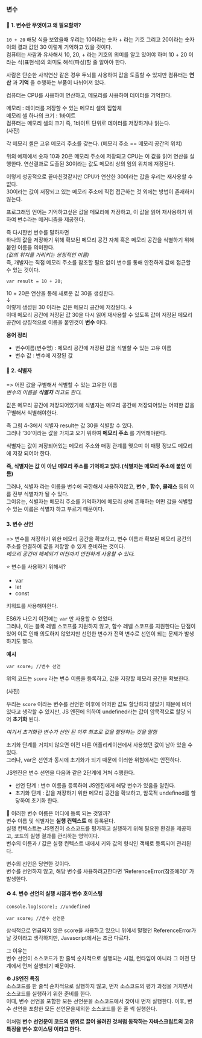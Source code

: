 ### 변수 
#### 🤨 1. 변수란 무엇이고 왜 필요할까?
`10 + 20` 해당 식을 보았을때 우리는 10이라는 숫자 + 라는 기호 그리고 20이라는 숫자 이의 결과 값인 30 이렇게 기억하고 있을 것이다. <br> 
컴퓨터는 사람과 유사해서 10, 20, + 라는 기호의 의미를 알고 있어야 하며 10 + 20 이라는 식(표현식)의 의미도 해석(파싱)할 줄 알아야 한다.

사람은 단순한 사칙연산 같은 경우 두뇌를 사용하여 값을 도출할 수 있지만 컴퓨터는 __연산__ 과 __기억__ 을 수행하는 부품이 나뉘어져 있다.

컴퓨터는 CPU를 사용하여 연산하고, 메모리를 사용하여 데이터를 기억한다.

메모리 : 데이터를 저장할 수 있는 메모리 셀의 집합체 <br>
메모리 셀 하나의 크기 : 1바이트 <br>
컴퓨터는 메모리 셀의 크기 즉, 1바이트 단위로 데이터를 저장하거나 읽는다.
<br>
(사진)

각 메모리 셀은 고유 메모리 주소를 갖는다. (메모리 주소 == 메모리 공간의 위치) <br>

위의 예제에서 숫자 10과 20은 메모리 주소에 저장되고 CPU는 이 값을 읽어 연산을 실행한다. 연산결과로 도출된 30이라는 값도 메모리 상의 임의 위치에 저장된다.

이렇게 성공적으로 끝마친것같지만 CPU가 연산한 30이라는 값을 우리는 재사용할 수 없다. <br>
30이라는 값이 저장되고 있는 메모리 주소에 직접 접근하는 것 외에는 방법이 존재하지 않는다. <br>

프로그래밍 언어는 기억하고싶은 값을 메모리에 저장하고, 이 값을 읽어 재사용하기 위하여 변수라는 메커니즘을 제공한다.

즉 다시한번 변수를 말하자면<br>
하나의 값을 저장하기 위해 확보된 메모리 공간 자체 혹은 메모리 공간을 식별하기 위해 붙인 이름을 의미한다. <br>
_(값의 위치를 가리키는 상징적인 이름)_<br>
즉, 개발자는 직접 메모리 주소를 참조할 필요 없이 변수를 통해 안전하게 값에 접근할 수 있는 것이다. 

```
var result = 10 + 20;
```

10 + 20은 연산을 통해 새로운 값 30을 생성한다.<br>
↓<br>
이렇게 생성된 30 이라는 값은 메모리 공간에 저장된다.
↓<br>
이때 메모리 공간에 저장된 값 30을 다시 읽어 재사용할 수 있도록 값이 저장된 메모리 공간에 상징적으로 이름을 붙인것이 __변수__ 이다.


__용어 정리__
- 변수이름(변수명) : 메모리 공간에 저장된 값을 식별할 수 있는 고유 이름
- 변수 값 : 변수에 저장된 값


#### 🧮 2. 식별자
=> 어떤 값을 구별해서 식별할 수 있는 고유한 이름 <br>
_변수의 이름을 __식별자__ 라고도 한다._ <br>

값은 메모리 공간에 저장되어있기에 식별자는 메모리 공간에 저장되어있는 어떠한 값을 구별해서 식별해야한다.

즉 그림 4-3에서 식별자 result는 값 30을 식별할 수 있다. <br>
그러나 '30'이라는 값을 가지고 오기 위하여 __메모리 주소__ 를 기억해야한다. <br>

식별자는 값이 저장되어있는 메모리 주소와 매핑 관계를 맺으며 이 매핑 정보도 메모리에 저장 되어야 한다.

__즉, 식별자는 값 이 아닌 메모리 주소를 기억하고 있다.(식별자는 메모리 주소에 붙인 이름)__
<br>

그러나, 식별자 라는 이름을 변수에 국한해서 사용하지않고, __변수 , 함수, 클래스__ 등의 이름 전부 식별자가 될 수 있다. <br>
그이유는, 식별자는 메모리 주소를 기억하기에 메모리 상에 존재하는 어떤 값을 식별할 수 있는 이름은 식별자 하고 부르기 때문이다.<br>

#### 3. 변수 선언
=> 변수를 저장하기 위한 메모리 공간을 확보하고, 변수 이름과 확보된 메모리 공간의 주소를 연결하여 값을 저장할 수 있게 준비하는 것이다.
<br>
_메모리 공간이 해제되기 이전까지 안전하게 사용할 수 있다._

⭐️ 변수를 사용하기 위해서? <br>
- var
- let 
- const <br>

키워드를 사용해야한다.

ES6가 나오기 이전에는 `var` 만 사용할 수 있었다.<br>
그러나, 이는 블록 레벨 스코프를 지원하지 않고, 함수 레벨 스코프를 지원한다는 단점이 있어 이로 인해 의도하지 않았지만 선언한 변수가 전역 변수로 선언이 되는 문제가 발생하기도 했다.

__예시__

```
var score; //변수 선언
```
위의 코드는 `score` 라는 변수 이름을 등록하고, 값을 저장할 메모리 공간을 확보한다. 

(사진)

우리는 `score` 이라는 변수를 선언한 이후에 어떠한 값도 할당하지 않았기 때문에 비어있다고 생각할 수 있지만, JS 엔진에 의하여 undefined라는 값이 암묵적으로 할당 되어 __초기화__ 된다.

_여기서 초기화란 변수가 선언 된 이후 최초로 값을 할당하는 것을 말함_

초기화 단계를 거치지 않으면 이전 다른 어플리케이션에서 사용했던 값이 남아 있을 수 있다. <br>
그러나, var은 선언과 동시에 초기화가 되기 때문에 이러한 위험에서는 안전하다.

JS엔진은 변수 선언을 다음과 같은 2단계에 거쳐 수행한다. <br>
- 선언 단계 : 변수 이름을 등록하여 JS엔진에게 해당 변수가 있음을 알린다.
- 초기화 단계 : 값을 저장하기 위한 메모리 공간을 확보하고, 암묵적 undefined를 할당하여 초기화 한다.

🤔 이러한 변수 이름은 어디에 등록 되는 것일까? <br>
변수 이름 및 식별자는 __실행 컨텍스트__ 에 등록된다.<br>
실행 컨텍스트는 JS엔진이 소스코드를 평가하고 실행하기 위해 필요한 환경을 제공하고, 코드의 실행 결과를 관리하는 영역이다.<br>
변수의 이름과 / 값은 실행 컨텍스트 내에서 키와 값의 형식인 객체로 등록되어 관리된다.

변수의 선언은 당연한 것이다.<br>
변수를 선언하지 않고, 해당 변수를 사용하려고한다면 'ReferenceError(참조에러)' 가 발생한다.

#### ♻️ 4. 변수 선언의 실행 시점과 변수 호이스팅
```
console.log(score); //undefined

var score; //변수 선언문
```
상식적으로 언급되지 않은 score을 사용하고 있으니 위에서 말했던 ReferenceError가 날 것이라고 생각하지만, Javascript에서는 조금 다르다.<br>

그 이유는<br>
변수 선언이 소스코드가 한 줄씩 순차적으로 실행되는 시점, 런타임이 아니라 그 이전 단계에서 먼저 실행되기 때문이다.<br>

__⚙️ JS엔진 특징__<br>
소스코드를 한 줄씩 순차적으로 실행하지 않고, 먼저 소스코드의 평가 과정을 거치면서 소스코드를 실행하기 위한 준비를 한다.<br>
이때, 변수 선언을 포함한 모든 선언문을 소스코드에서 찾아내 먼저 실행한다. 이후, 변수 선언을 포함한 모든 선언문을제외한 소스코드를 한 줄 씩 실행한다.

이처럼 __변수 선언문이 코드의 맨위로 끌어 올려진 것처럼 동작하는 자바스크립트의 고유 특징을 변수 호이스팅 이라고 한다.__



